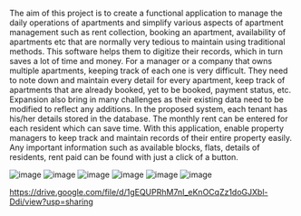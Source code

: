 The aim of this project is to create a functional application to manage the 
daily operations of apartments and simplify various aspects of apartment 
management such as rent collection, booking an apartment, availability 
of apartments etc that are normally very tedious to maintain using 
traditional methods.
This software helps them to digitize their records, which in turn saves a 
lot of time and money. For a manager or a company that owns multiple 
apartments, keeping track of each one is very difficult. They need to note 
down and maintain every detail for every apartment, keep track of 
apartments that are already booked, yet to be booked, payment status, 
etc. Expansion also bring in many challenges as their existing data need 
to be modified to reflect any additions.
In the proposed system, each tenant has his/her details stored in the 
database. The monthly rent can be entered for each resident which 
can save time. With this application, enable property managers to 
keep track and maintain records of their entire property easily. Any 
important information such as available blocks, flats, details of 
residents, rent paid can be found with just a click of a button.

![image](https://user-images.githubusercontent.com/76790667/153556020-7ab652a2-8aea-4d18-8141-aa27bdcb772b.png)
![image](https://user-images.githubusercontent.com/76790667/153556046-cda99bfe-4963-4883-95a0-d8ecd9197a61.png)
![image](https://user-images.githubusercontent.com/76790667/153556075-bed4c027-a3ce-4245-9535-8de8f53bc604.png)
![image](https://user-images.githubusercontent.com/76790667/153556097-7d915ec5-6aca-4dfb-bcc8-5739f3d55ce6.png)
![image](https://user-images.githubusercontent.com/76790667/153556126-20f540fa-02d8-492e-94cf-ec2e2134039c.png)
![image](https://user-images.githubusercontent.com/76790667/153556158-8bfbcaa8-b700-441b-8a0f-0980a6deeb99.png)

https://drive.google.com/file/d/1gEQUPRhM7nI_eKnOCqZz1doGJXbl-Ddi/view?usp=sharing
